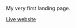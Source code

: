 My very first landing page.

[Live website](https://arturtamazyan.github.io/TheOdinProject/landing-page/)